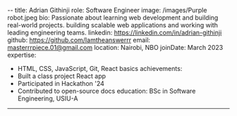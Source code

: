 --
title: Adrian Githinji
role: Software Engineer
image: /images/Purple robot.jpeg
bio: Passionate about learning web development and building real-world projects.
building scalable web applications and  working with leading engineering teams.
linkedin: https://linkedin.com/in/adrian-githinji
github: https://github.com/Iamtheanswerrr
email: masterrrpiece.01@gmail.com
location: Nairobi, NBO
joinDate: March 2023
expertise:
- HTML, CSS, JavaScript, Git, React basics
achievements:
- Built a class project React app
- Participated in Hackathon '24
- Contributed to open-source docs
education:	BSc in Software Engineering, USIU-A
---
